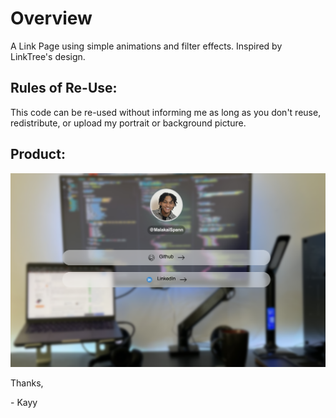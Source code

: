 # Overview

A Link Page using simple animations and filter effects. Inspired by LinkTree's design.

## Rules of Re-Use:

This code can be re-used without informing me as long as you don't reuse, redistribute, or upload my portrait or background picture.

## Product:

![Finished Product](./assets/Finished_Product.png)

Thanks,

\- Kayy
